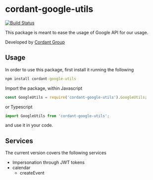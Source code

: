 # cordant-google-utils

[![Build Status](https://travis-ci.com/Cordant/cordant-google-utils.svg?branch=master)](https://travis-ci.com/Cordant/cordant-google-utils)

This package is meant to ease the usage of Google API for our usage.

Developed by [Cordant Group](https://cordantgroup.com)

## Usage

In order to use this package, first install it running the following

```bat
npm install cordant-google-utils
``` 

Import the package, within Javascript
```javascript
const GoogleUtils = require('cordant-google-utils').GoogleUtils;
```

 or Typescript
 ```typescript
import GoogleUtils from 'cordant-google-utils';
```

and use it in your code.

## Services

The current version covers the following services

- Impersonation through JWT tokens
- calendar
  - createEvent
